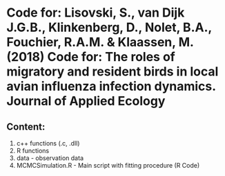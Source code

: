 ﻿# Code for: Lisovski, S., van Dijk J.G.B., Klinkenberg, D., Nolet, B.A., Fouchier, R.A.M. & Klaassen, M. (2018) Code for: The roles of migratory and resident birds in local avian influenza infection dynamics. Journal of Applied Ecology 

## Content:
1. c++ functions (.c, .dll)
2. R functions
3. data - observation data
3. MCMCSimulation.R - Main script with fitting procedure (R Code)



